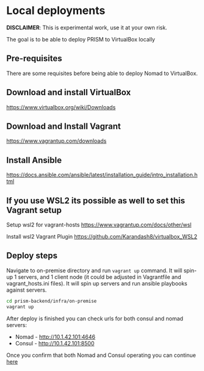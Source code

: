 # Local deployments

**DISCLAIMER**: This is experimental work, use it at your own risk.

The goal is to be able to deploy PRISM to VirtualBox locally

## Pre-requisites
There are some requisites before being able to deploy Nomad to VirtualBox.

## Download and install VirtualBox
https://www.virtualbox.org/wiki/Downloads

## Download and Install Vagrant
https://www.vagrantup.com/downloads

## Install Ansible
https://docs.ansible.com/ansible/latest/installation_guide/intro_installation.html

## If you use WSL2 its possible as well to set this Vagrant setup
Setup wsl2 for vagrant-hosts https://www.vagrantup.com/docs/other/wsl

Install wsl2 Vagrant Plugin https://github.com/Karandash8/virtualbox_WSL2

## Deploy steps
Navigate to on-premise directory and run `vagrant up` command. It will spin-up 1 servers, and 1 client node (it could be adjusted in Vagrantfile and vagrant_hosts.ini files). It will spin up servers and run ansible playbooks against servers.

```bash
cd prism-backend/infra/on-premise
vagrant up
```


After deploy is finished you can check urls for both consul and nomad servers:
* Nomad - http://10.1.42.101:4646
* Consul - http://10.1.42.101:8500

Once you confirm that both Nomad and Consul operating you can continue [here](./README.md#deploy-steps)
